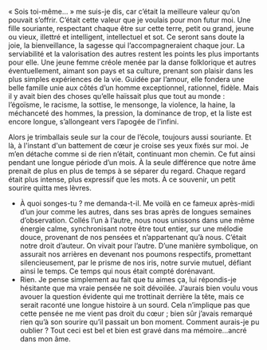 « Sois toi-même… » me suis-je dis, car c’était la meilleure valeur qu’on pouvait s’offrir. C’était cette valeur que je voulais pour mon futur moi. Une fille souriante, respectant chaque être sur cette terre, petit ou grand, jeune ou vieux, illettré et intelligent, intellectuel et sot. Ce seront sans doute la joie, la bienveillance, la sagesse qui l’accompagneraient chaque jour. La serviabilité et la valorisation des autres restent les points les plus importants pour elle. Une jeune femme créole menée par la danse folklorique et autres éventuellement, aimant son pays et sa culture, prenant son plaisir dans les plus simples expériences de la vie. Guidée par l’amour, elle fondera une belle famille unie aux côtés d’un homme exceptionnel, rationnel, fidèle. 
Mais il y avait bien des choses qu’elle haïssait plus que tout au monde : l’égoïsme, le racisme, la sottise, le mensonge, la violence, la haine, la méchanceté des hommes, la pression, la dominance de trop, et la liste est encore longue, s’allongeant vers l’apogée de l’infini.

Alors je trimballais seule sur la cour de l’école, toujours aussi souriante. Et là, à l'instant d'un battement de cœur je croise ses yeux fixés sur moi. Je m’en détache comme si de rien n’était, continuant mon chemin. Ce fut ainsi pendant une longue période d’un mois. À la seule différence que notre âme prenait de plus en plus de temps à se séparer du regard. Chaque regard était plus intense, plus expressif que les mots. À ce souvenir, un petit sourire quitta mes lèvres. 
-	À quoi songes-tu ? me demanda-t-il. 
Me voilà en ce fameux après-midi d’un jour comme les autres, dans ses bras après de longues semaines d’observation. Collés l’un à l’autre, nous nous unissons dans une même énergie calme, synchronisant notre être tout entier, sur une mélodie douce, provenant de nos pensées et n’appartenant qu’à nous. C’était notre droit d’auteur. On vivait pour l’autre. D’une manière symbolique, on assurait nos arrières en devenant nos poumons respectifs, promettant silencieusement, par le prisme de nos iris, notre survie mutuel, défiant ainsi le temps. Ce temps qui nous était compté dorénavant. 
-	Rien. Je pense simplement au fait que tu aimes ça, lui répondis-je hésitante que ma vraie pensée ne soit dévoilée. 
J’aurais bien voulu vous avouer la question évidente qui me trottinait derrière la tête, mais ce serait raconté une longue histoire à un sourd. Cela n’implique pas que cette pensée ne me vient pas droit du cœur ; bien sûr j’avais remarqué rien qu’à son sourire qu’il passait un bon moment. Comment aurais-je pu oublier ? Tout ceci est bel et bien est gravé dans ma mémoire…ancré dans mon âme.
